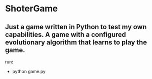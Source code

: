 # ShoterGame
Just a game written in Python to test my own capabilities.
A game with a configured evolutionary algorithm that learns to play the game.
-----------------------------
run:
- python game.py

